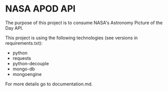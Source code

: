 # NASA APOD API

The purpose of this project is to consume NASA's Astronomy Picture of the Day API.

This project is using the following technologies (see versions in requirements.txt):
- python
- requests
- python-decouple
- mongo-db
- mongoengine


For more details go to documentation.md.
